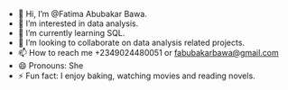 - 👋 Hi, I’m @Fatima Abubakar Bawa.
- 👀 I’m interested in data analysis.
- 🌱 I’m currently learning SQL.
- 💞️ I’m looking to collaborate on data analysis related projects.
- 📫 How to reach me +2349024480051 or fabubakarbawa@gmail.com
- 😄 Pronouns: She
- ⚡ Fun fact: I enjoy baking, watching movies and reading novels.

<!---
Teemsss/Teemsss is a ✨ special ✨ repository because its `README.md` (this file) appears on your GitHub profile.
You can click the Preview link to take a look at your changes.
--->
